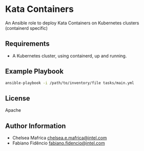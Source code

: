 Kata Containers
=========

An Ansible role to deploy Kata Containers on Kubernetes clusters (containerd specific)

Requirements
------------

* A Kubernetes cluster, using containerd, up and running.

Example Playbook
----------------

```sh
ansible-playbook -i /path/to/inventory/file tasks/main.yml
```

License
-------

Apache

Author Information
------------------

* Chelsea Mafrica <chelsea.e.mafrica@intel.com>
* Fabiano Fidêncio <fabiano.fidencio@intel.com>
